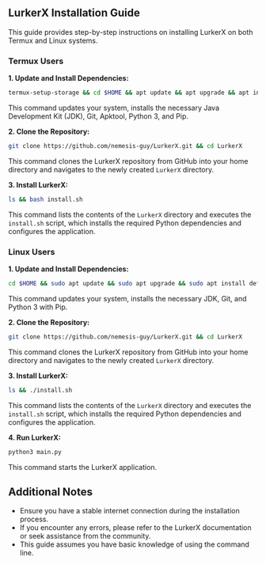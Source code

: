 ## LurkerX Installation Guide

This guide provides step-by-step instructions on installing LurkerX on both Termux and Linux systems.

### Termux Users

**1. Update and Install Dependencies:**

```bash
termux-setup-storage && cd $HOME && apt update && apt upgrade && apt install openjdk-17 && pkg install git apktool python3 python3-pip -y
```

This command updates your system, installs the necessary Java Development Kit (JDK), Git, Apktool, Python 3, and Pip.

**2. Clone the Repository:**

```bash
git clone https://github.com/nemesis-guy/LurkerX.git && cd LurkerX
```

This command clones the LurkerX repository from GitHub into your home directory and navigates to the newly created `LurkerX` directory.

**3. Install LurkerX:**

```bash
ls && bash install.sh
```

This command lists the contents of the `LurkerX` directory and executes the `install.sh` script, which installs the required Python dependencies and configures the application.

### Linux Users

**1. Update and Install Dependencies:**

```bash
cd $HOME && sudo apt update && sudo apt upgrade && sudo apt install default-jdk git python3 python3-pip -y
```

This command updates your system, installs the necessary JDK, Git, and Python 3 with Pip.

**2. Clone the Repository:**

```bash
git clone https://github.com/nemesis-guy/LurkerX.git && cd LurkerX
```

This command clones the LurkerX repository from GitHub into your home directory and navigates to the newly created `LurkerX` directory.

**3. Install LurkerX:**

```bash
ls && ./install.sh
```

This command lists the contents of the `LurkerX` directory and executes the `install.sh` script, which installs the required Python dependencies and configures the application.

**4. Run LurkerX:**

```bash
python3 main.py
```

This command starts the LurkerX application.

## Additional Notes

- Ensure you have a stable internet connection during the installation process.
- If you encounter any errors, please refer to the LurkerX documentation or seek assistance from the community.
- This guide assumes you have basic knowledge of using the command line.
